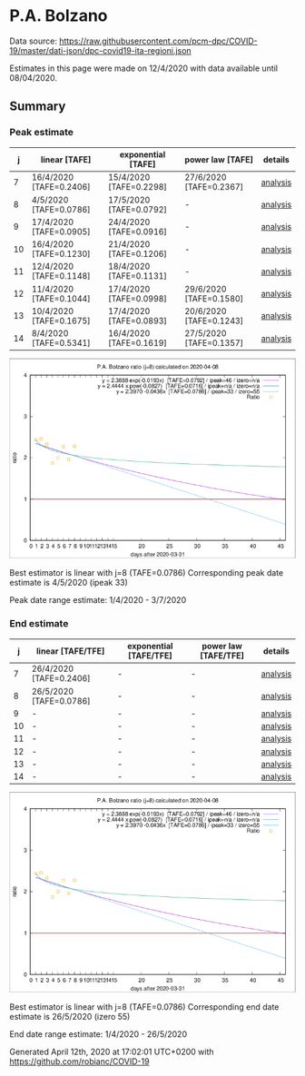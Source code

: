 # P.A. Bolzano


Data source: https://raw.githubusercontent.com/pcm-dpc/COVID-19/master/dati-json/dpc-covid19-ita-regioni.json

Estimates in this page were made on 12/4/2020 with data available until 08/04/2020.


## Summary 

### Peak estimate 
|j|linear [TAFE]|exponential [TAFE]|power law [TAFE]|details|
|---|----|-----------|---------|-------|
|7|16/4/2020 [TAFE=0.2406]|15/4/2020 [TAFE=0.2298]|27/6/2020 [TAFE=0.2367]|[analysis](COVID-19_p.a._bolzano_j7_2020-04-08.md)|
|8|4/5/2020 [TAFE=0.0786]|17/5/2020 [TAFE=0.0792]|-|[analysis](COVID-19_p.a._bolzano_j8_2020-04-08.md)|
|9|17/4/2020 [TAFE=0.0905]|24/4/2020 [TAFE=0.0916]|-|[analysis](COVID-19_p.a._bolzano_j9_2020-04-08.md)|
|10|16/4/2020 [TAFE=0.1230]|21/4/2020 [TAFE=0.1206]|-|[analysis](COVID-19_p.a._bolzano_j10_2020-04-08.md)|
|11|12/4/2020 [TAFE=0.1148]|18/4/2020 [TAFE=0.1131]|-|[analysis](COVID-19_p.a._bolzano_j11_2020-04-08.md)|
|12|11/4/2020 [TAFE=0.1044]|17/4/2020 [TAFE=0.0998]|29/6/2020 [TAFE=0.1580]|[analysis](COVID-19_p.a._bolzano_j12_2020-04-08.md)|
|13|10/4/2020 [TAFE=0.1675]|17/4/2020 [TAFE=0.0893]|20/6/2020 [TAFE=0.1243]|[analysis](COVID-19_p.a._bolzano_j13_2020-04-08.md)|
|14|8/4/2020 [TAFE=0.5341]|16/4/2020 [TAFE=0.1619]|27/5/2020 [TAFE=0.1357]|[analysis](COVID-19_p.a._bolzano_j14_2020-04-08.md)|

![best peak estimate](COVID-19_p.a._bolzano_j8_2020-04-08.png)

Best estimator is linear with j=8 (TAFE=0.0786)
Corresponding peak date estimate is 4/5/2020 (ipeak 33)


Peak date range estimate: 1/4/2020 - 3/7/2020

### End estimate 
|j|linear [TAFE/TFE]|exponential [TAFE/TFE]|power law [TAFE/TFE]|details|
|---|----|-----------|---------|-------|
|7|26/4/2020 [TAFE=0.2406]|-|-|[analysis](COVID-19_p.a._bolzano_j7_2020-04-08.md)|
|8|26/5/2020 [TAFE=0.0786]|-|-|[analysis](COVID-19_p.a._bolzano_j8_2020-04-08.md)|
|9|-|-|-|[analysis](COVID-19_p.a._bolzano_j9_2020-04-08.md)|
|10|-|-|-|[analysis](COVID-19_p.a._bolzano_j10_2020-04-08.md)|
|11|-|-|-|[analysis](COVID-19_p.a._bolzano_j11_2020-04-08.md)|
|12|-|-|-|[analysis](COVID-19_p.a._bolzano_j12_2020-04-08.md)|
|13|-|-|-|[analysis](COVID-19_p.a._bolzano_j13_2020-04-08.md)|
|14|-|-|-|[analysis](COVID-19_p.a._bolzano_j14_2020-04-08.md)|

![best zero estimate](COVID-19_p.a._bolzano_j8_2020-04-08.png)

Best estimator is linear with j=8 (TAFE=0.0786)
Corresponding end date estimate is 26/5/2020 (izero 55)


End date range estimate: 1/4/2020 - 26/5/2020

Generated April 12th, 2020 at 17:02:01 UTC+0200 with https://github.com/robianc/COVID-19

